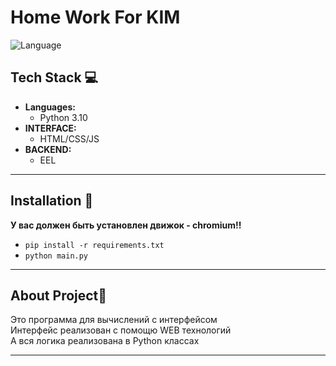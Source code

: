 # Home Work For KIM
![Language](https://img.shields.io/badge/Language-Python3.10+-blue.svg?style=flat)




## Tech Stack 💻

- **Languages:**
  - Python 3.10
- **INTERFACE:**
  - HTML/CSS/JS
- **BACKEND:**
  - EEL
--------

## Installation 💾
**У вас должен быть установлен движок - chromium!!**

- <code>pip install -r requirements.txt</code>
- <code>python main.py</code>

--------

## About Project👋 
Это программа для вычислений с интерфейсом </br>
Интерфейс реализован c помощю WEB технологий </br>
А вся логика реализована в Python классах </br>

--------